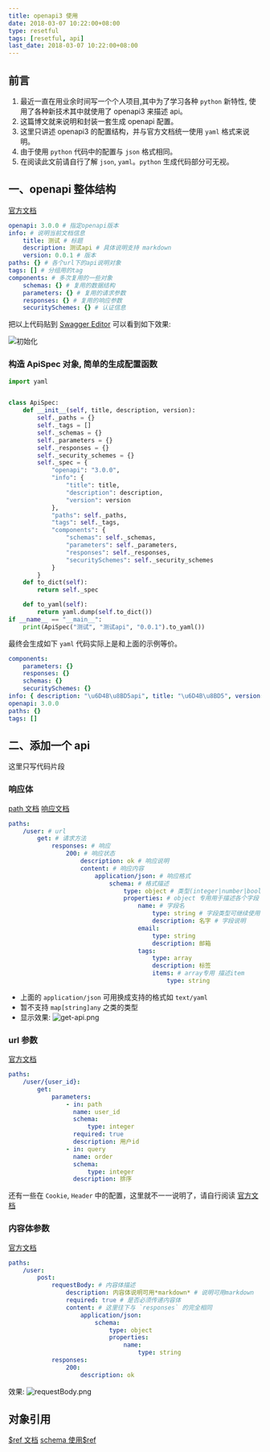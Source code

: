 ```yaml
---
title: openapi3 使用
date: 2018-03-07 10:22:00+08:00
type: resetful
tags: [resetful, api]
last_date: 2018-03-07 10:22:00+08:00
---
```


## 前言

1. 最近一直在用业余时间写一个个人项目,其中为了学习各种 `python` 新特性, 使用了各种新技术其中就使用了 openapi3 来描述 api。
2. 这篇博文就来说明和封装一套生成 openapi 配置。
3. 这里只讲述 openapi3 的配置结构，并与官方文档统一使用 `yaml` 格式来说明。
4. 由于使用 `python` 代码中的配置与 `json` 格式相同。
5. 在阅读此文前请自行了解 `json`, `yaml`。`python` 生成代码部分可无视。

<!--more-->

## 一、openapi 整体结构

[官方文档](https://swagger.io/docs/specification/basic-structure/)

```yaml
openapi: 3.0.0 # 指定openapi版本
info: # 说明当前文档信息
    title: 测试 # 标题
    description: 测试api # 具体说明支持 markdown
    version: 0.0.1 # 版本
paths: {} # 各个url下的api说明对象
tags: [] # 分组用的tag
components: # 多次复用的一些对象
    schemas: {} # 复用的数据结构
    parameters: {} # 复用的请求参数
    responses: {} # 复用的响应参数
    securitySchemes: {} # 认证信息
```

把以上代码贴到 [Swagger Editor](https://editor.swagger.io) 可以看到如下效果:

![初始化](/public/img/openapi3/init.png)

### 构造 ApiSpec 对象, 简单的生成配置函数

```python
import yaml


class ApiSpec:
    def __init__(self, title, description, version):
        self._paths = {}
        self._tags = []
        self._schemas = {}
        self._parameters = {}
        self._responses = {}
        self._security_schemes = {}
        self._spec = {
            "openapi": "3.0.0",
            "info": {
                "title": title,
                "description": description,
                "version": version
            },
            "paths": self._paths,
            "tags": self._tags,
            "components": {
                "schemas": self._schemas,
                "parameters": self._parameters,
                "responses": self._responses,
                "securitySchemes": self._security_schemes
            }
        }
    def to_dict(self):
        return self._spec

    def to_yaml(self):
        return yaml.dump(self.to_dict())
if __name__ == "__main__":
    print(ApiSpec("测试", "测试api", "0.0.1").to_yaml())
```

最终会生成如下 `yaml` 代码实际上是和上面的示例等价。

```yaml
components:
    parameters: {}
    responses: {}
    schemas: {}
    securitySchemes: {}
info: { description: "\u6D4B\u8BD5api", title: "\u6D4B\u8BD5", version: 0.0.1 }
openapi: 3.0.0
paths: {}
tags: []
```

## 二、添加一个 api

这里只写代码片段

### 响应体

[path 文档](https://swagger.io/docs/specification/paths-and-operations/)
[响应文档](https://swagger.io/docs/specification/describing-responses/)

```yaml
paths:
    /user: # url
        get: # 请求方法
            responses: # 响应
                200: # 响应状态
                    description: ok # 响应说明
                    content: # 响应内容
                        application/json: # 响应格式
                            schema: # 格式描述
                                type: object # 类型(integer|number|boolean|string| array|object)
                                properties: # object 专用用于描述各个字段
                                    name: # 字段名
                                        type: string # 字段类型可继续使用 object 向下继续描述
                                        description: 名字 # 字段说明
                                    email:
                                        type: string
                                        description: 邮箱
                                    tags:
                                        type: array
                                        description: 标签
                                        items: # array专用 描述item
                                            type: string
```

-   上面的 `application/json` 可用换成支持的格式如 `text/yaml`
-   暂不支持 `map[string]any` 之类的类型
-   显示效果:
    ![get-api.png](/public/img/openapi3/responses.png)

### url 参数

[官方文档](https://swagger.io/docs/specification/describing-parameters/)

```yaml
paths:
    /user/{user_id}:
        get:
            parameters:
                - in: path
                  name: user_id
                  schema:
                      type: integer
                  required: true
                  description: 用户id
                - in: query
                  name: order
                  schema:
                      type: integer
                  description: 排序
```

还有一些在 `Cookie`, `Header` 中的配置，这里就不一一说明了，请自行阅读 [官方文档](https://swagger.io/docs/specification/describing-parameters/)

### 内容体参数

[官方文档](https://swagger.io/docs/specification/describing-request-body/)

```yaml
paths:
    /user:
        post:
            requestBody: # 内容体描述
                description: 内容体说明可用*markdown* # 说明可用markdown
                required: true # 是否必须传递内容体
                content: # 这里往下与 `responses` 的完全相同
                    application/json:
                        schema:
                            type: object
                            properties:
                                name:
                                    type: string
            responses:
                200:
                    description: ok
```

效果:
![requestBody.png](/public/img/openapi3/request-body.png)

## 对象引用

[\$ref 文档](https://swagger.io/docs/specification/using-ref/)
[schema 使用\$ref]()

